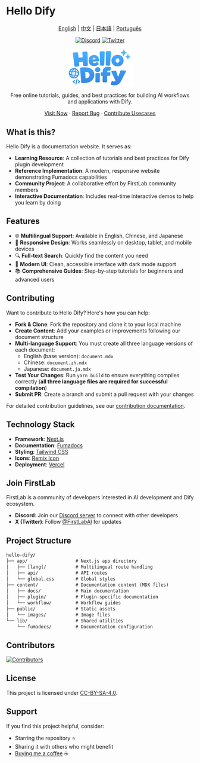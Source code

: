 # Hello Dify

<p align="center">
  <a href="README.md">English</a> |
  <a href="README.zh.md">中文</a> |
  <a href="README.ja.md">日本語</a> |
  <a href="README.pt.md">Português</a>
</p>

<p align="center">
  <a href="https://discord.gg/PwZDHH4mv3"><img src="https://img.shields.io/badge/Discord-Join%20Community-7289DA?style=for-the-badge&logo=discord&logoColor=white" alt="Discord"></a>
  <a href="https://twitter.com/FirstLabAI"><img src="https://img.shields.io/badge/Twitter-Follow%20@FirstLabAI-1DA1F2?style=for-the-badge&logo=twitter&logoColor=white" alt="Twitter"></a>
</p>

<p align="center">
  <img src="./public/images/hello-dify.png" alt="Hello Dify Logo" width="180" />
</p>

<p align="center">
  Free online tutorials, guides, and best practices for building AI workflows and applications with Dify.
</p>

<p align="center">
  <a href="https://hellodify.com">Visit Now</a>
  ·
  <a href="https://github.com/stvlynn/hello-dify/issues">Report Bug</a>
  ·
  <a href="https://github.com/stvlynn/hello-dify/issues">Contribute Usecases</a>
</p>

## What is this?

Hello Dify is a documentation website. It serves as:

- **Learning Resource**: A collection of tutorials and best practices for Dify plugin development
- **Reference Implementation**: A modern, responsive website demonstrating Fumadocs capabilities
- **Community Project**: A collaborative effort by FirstLab community members
- **Interactive Documentation**: Includes real-time interactive demos to help you learn by doing

## Features

- 🌐 **Multilingual Support**: Available in English, Chinese, and Japanese
- 📱 **Responsive Design**: Works seamlessly on desktop, tablet, and mobile devices
- 🔍 **Full-text Search**: Quickly find the content you need
- 🎨 **Modern UI**: Clean, accessible interface with dark mode support
- 📚 **Comprehensive Guides**: Step-by-step tutorials for beginners and advanced users

## Contributing

Want to contribute to Hello Dify? Here's how you can help:

- **Fork & Clone**: Fork the repository and clone it to your local machine
- **Create Content**: Add your examples or improvements following our document structure
- **Multi-language Support**: You must create all three language versions of each document:
  - English (base version): `document.mdx`
  - Chinese: `document.zh.mdx`
  - Japanese: `document.ja.mdx`
- **Test Your Changes**: Run `yarn build` to ensure everything compiles correctly (**all three language files are required for successful compilation**)
- **Submit PR**: Create a branch and submit a pull request with your changes

For detailed contribution guidelines, see our [contribution documentation](content/docs/contributing.mdx).

## Technology Stack

- **Framework**: [Next.js](https://nextjs.org/)
- **Documentation**: [Fumadocs](https://fumadocs.vercel.app/)
- **Styling**: [Tailwind CSS](https://tailwindcss.com/)
- **Icons**: [Remix Icon](https://remixicon.com/)
- **Deployment**: [Vercel](https://vercel.com/)

## Join FirstLab

FirstLab is a community of developers interested in AI development and Dify ecosystem.

- **Discord**: Join our [Discord server](https://discord.gg/PwZDHH4mv3) to connect with other developers
- **X (Twitter)**: Follow [@FirstLabAI](https://twitter.com/FirstLabAI) for updates

## Project Structure

```
hello-dify/
├── app/                  # Next.js app directory
│   ├── [lang]/           # Multilingual route handling
│   ├── api/              # API routes
│   └── global.css        # Global styles
├── content/              # Documentation content (MDX files)
│   ├── docs/             # Main documentation
│   ├── plugin/           # Plugin-specific documentation
│   └── workflow/         # Workflow guides
├── public/               # Static assets
│   └── images/           # Image files
└── lib/                  # Shared utilities
    └── fumadocs/         # Documentation configuration
```

## Contributors

[![Contributors](https://contrib.rocks/image?repo=stvlynn/hello-dify)](https://github.com/stvlynn/hello-dify/graphs/contributors)

## License

This project is licensed under [CC-BY-SA-4.0](./LICENSE).

## Support

If you find this project helpful, consider:

- Starring the repository ⭐
- Sharing it with others who might benefit
- [Buying me a coffee](https://www.buymeacoffee.com/stvlynn) ☕